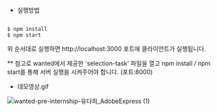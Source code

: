 
- 실행방법 
```

$ npm install
$ npm start

```
위 순서대로 실행하면 http://localhost:3000 포트에 클라이언트가 실행됩니다. 

 ** 참고로 wanted에서 제공한 'selection-task' 파일을 열고 npm install / npm start를 통해 서버 실행을 시켜주어야 합니다. (포트:8000)


 
- 데모영상.gif


![wanted-pre-internship-유다희_AdobeExpress (1)](https://user-images.githubusercontent.com/80307779/232683281-c3130714-5112-4ace-b8ae-63a02a55eb3d.gif)

